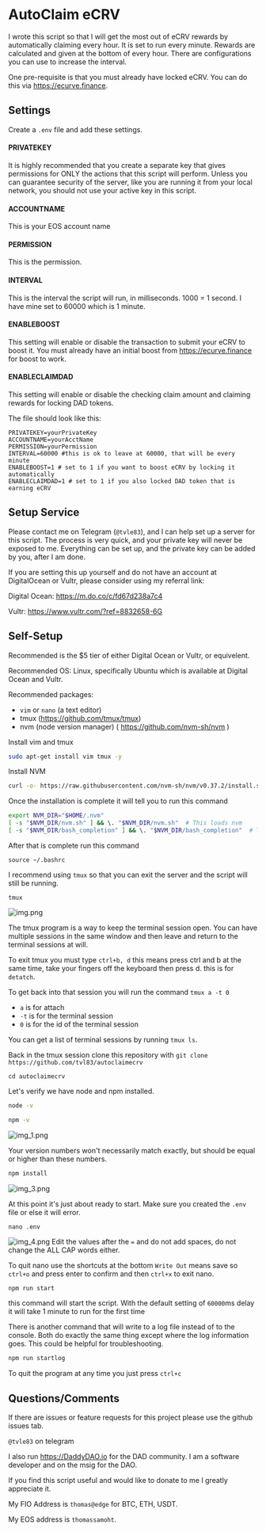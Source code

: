 # AutoClaim eCRV

I wrote this script so that I will get the most out of eCRV rewards by automatically claiming every hour. It is set to run every minute. Rewards are calculated and given at the bottom of every hour. There are configurations you can use to increase the interval.

One pre-requisite is that you must already have locked eCRV. You can do this via https://ecurve.finance. 

## Settings

Create a `.env` file and add these settings.  

#### PRIVATEKEY
It is highly recommended that you create a separate key that gives permissions for ONLY the actions that this script will perform. Unless you can guarantee security of the server, like you are running it from your local network, you should not use your active key in this script.  

#### ACCOUNTNAME
This is your EOS account name

#### PERMISSION
This is the permission.  

#### INTERVAL
This is the interval the script will run, in milliseconds. 1000 = 1 second. I have mine set to 60000 which is 1 minute.  

#### ENABLEBOOST
This setting will enable or disable the transaction to submit your eCRV to boost it. You must already have an initial boost from https://ecurve.finance for boost to work.

#### ENABLECLAIMDAD
This setting will enable or disable the checking claim amount and claiming rewards for locking DAD tokens.

The file should look like this:
```dotenv
PRIVATEKEY=yourPrivateKey
ACCOUNTNAME=yourAcctName
PERMISSION=yourPermission
INTERVAL=60000 #this is ok to leave at 60000, that will be every minute
ENABLEBOOST=1 # set to 1 if you want to boost eCRV by locking it automatically
ENABLECLAIMDAD=1 # set to 1 if you also locked DAD token that is earning eCRV
```

## Setup Service
Please contact me on Telegram (`@tvle83`), and I can help set up a server for this script. The process is very quick, and your private key will never be exposed to me. Everything can be set up, and the private key can be added by you, after I am done. 

If you are setting this up yourself and do not have an account at DigitalOcean or Vultr, please consider using my referral link:

Digital Ocean: https://m.do.co/c/fd67d238a7c4

Vultr: https://www.vultr.com/?ref=8832658-6G

## Self-Setup

Recommended is the $5 tier of either Digital Ocean or Vultr, or equivelent. 

Recommended OS: 
Linux, specifically Ubuntu which is available at Digital Ocean and Vultr.

Recommended packages:
- `vim` or `nano` (a text editor)
- tmux (https://github.com/tmux/tmux)
- nvm (node version manager) ( https://github.com/nvm-sh/nvm )

Install vim and tmux
```bash
sudo apt-get install vim tmux -y
```

Install NVM
```bash
curl -o- https://raw.githubusercontent.com/nvm-sh/nvm/v0.37.2/install.sh | bash
```

Once the installation is complete it will tell you to run this command

```bash
export NVM_DIR="$HOME/.nvm"
[ -s "$NVM_DIR/nvm.sh" ] && \. "$NVM_DIR/nvm.sh"  # This loads nvm
[ -s "$NVM_DIR/bash_completion" ] && \. "$NVM_DIR/bash_completion"  # This loads nvm bash_completion
```
After that is complete run this command

`source ~/.bashrc`

I recommend using `tmux` so that you can exit the server and the script will still be running. 

`tmux`

![img.png](img.png)

The tmux program is a way to keep the terminal session open. You can have multiple sessions in the same window and then leave and return to the terminal sessions at will.

To exit tmux you must type `ctrl+b, d` this means press ctrl and b at the same time, take your fingers off the keyboard then press d. this is for `detatch`. 

To get back into that session you will run the command `tmux a -t 0` 
- `a` is for attach
- `-t` is for the terminal session
- `0` is for the id of the terminal session

You can get a list of terminal sessions by running `tmux ls`.

Back in the tmux session clone this repository with `git clone https://github.com/tvl83/autoclaimecrv`

```
cd autoclaimecrv
```

Let's verify we have node and npm installed.
```bash
node -v
```

```bash
npm -v
```
![img_1.png](img_1.png)

Your version numbers won't necessarily match exactly, but should be equal or higher than these numbers.

```bash
npm install
```
![img_3.png](img_3.png)

At this  point it's just about ready to start. Make sure you created the `.env` file or else it will error.

```
nano .env
```
![img_4.png](img_4.png)
Edit the values after the `=` and do not add spaces, do not change the ALL CAP words either. 

To quit nano use the shortcuts at the bottom `Write Out` means save so `ctrl+o` and press enter to confirm and then `ctrl+x` to exit nano.

```bash
npm run start
```

this command will start the script. With the default setting of `60000`ms delay it will take 1 minute to run for the first time

There is another command that will write to a log file instead of to the console. Both do exactly the same thing except where the log information goes. This could be helpful for troubleshooting. 

```bash
npm run startlog
```

To quit the program at any time you just press `ctrl+c`

## Questions/Comments

If there are issues or feature requests for this project please use the github issues tab. 

`@tvle83` on telegram

I also run https://DaddyDAO.io for the DAD community. I am a software developer and on the msig for the DAO.

If you find this script useful and would like to donate to me I greatly appreciate it.

My FIO Address is `thomas@edge` for BTC, ETH, USDT.

My EOS address is `thomassamoht`.



